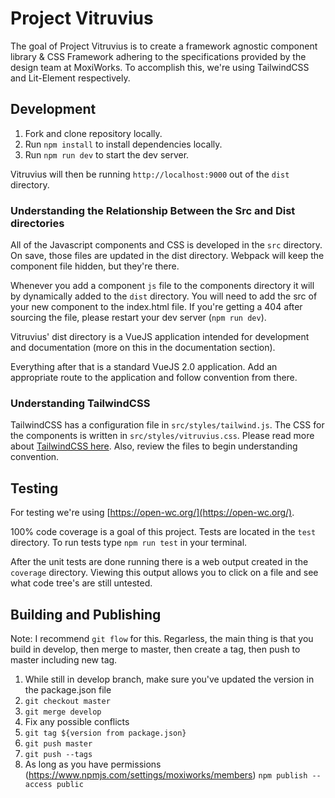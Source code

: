 # Project Vitruvius

The goal of Project Vitruvius is to create a framework agnostic component library & CSS Framework adhering to the specifications provided by the design team at MoxiWorks. To accomplish this, we're using TailwindCSS and Lit-Element respectively.

## Development

1. Fork and clone repository locally.
2. Run `npm install` to install dependencies locally.
3. Run `npm run dev` to start the dev server.

Vitruvius will then be running `http://localhost:9000` out of the `dist` directory.

### Understanding the Relationship Between the Src and Dist directories

All of the Javascript components and CSS is developed in the `src` directory. On save, those files are updated in the dist directory. Webpack will keep the component file hidden, but they're there.

Whenever you add a component `js` file to the components directory it will by dynamically added to the `dist` directory. You will need to add the src of your new component to the index.html file. If you're getting a 404 after sourcing the file, please restart your dev server (`npm run dev`).

Vitruvius' dist directory is a VueJS application intended for development and documentation (more on this in the documentation section).

Everything after that is a standard VueJS 2.0 application. Add an appropriate route to the application and follow convention from there.

### Understanding TailwindCSS

TailwindCSS has a configuration file in `src/styles/tailwind.js`. The CSS for the components is written in `src/styles/vitruvius.css`. Please read more about [TailwindCSS here](https://tailwindcss.com/). Also, review the files to begin understanding convention.

## Testing

For testing we're using [https://open-wc.org/](https://open-wc.org/).

100% code coverage is a goal of this project. Tests are located in the `test` directory. To run tests type `npm run test` in your terminal.

After the unit tests are done running there is a web output created in the `coverage` directory. Viewing this output allows you to click on a file and see what code tree's are still untested.

## Building and Publishing

Note: I recommend `git flow` for this. Regarless, the main thing is that you build in develop, then merge to master, then create a tag, then push to master including new tag.

1. While still in develop branch, make sure you've updated the version in the package.json file
2. `git checkout master`
3. `git merge develop`
4. Fix any possible conflicts
5. `git tag ${version from package.json}`
6. `git push master`
7. `git push --tags`
8. As long as you have permissions (https://www.npmjs.com/settings/moxiworks/members) `npm publish --access public`
